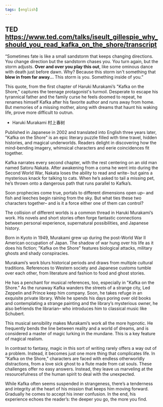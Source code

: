 ```yaml
---
tags: [english]
---
```


## TED https://www.ted.com/talks/iseult_gillespie_why_should_you_read_kafka_on_the_shore/transcript

“Sometimes fate is like a small sandstorm that keeps changing directions. You change direction but the sandstorm chases you. You turn again, but the storm adjusts. **Over and over you play this out**, like some ominous dance with death just before dawn. Why? Because this storm isn't something that **blew in from far away…** This storm is you. Something inside of you.”

This quote, from the first chapter of Haruki Murakami’s "Kafka on the Shore," captures the teenage protagonist's turmoil. Desperate to escape his tyrannical father and the family curse he feels doomed to repeat, he renames himself Kafka after his favorite author and runs away from home. But memories of a missing mother, along with dreams that haunt his waking life, prove more difficult to outrun.

- Haruki Murakami 村上春树

Published in Japanese in 2002 and translated into English three years later, "Kafka on the Shore" is an epic literary puzzle filled with time travel, hidden histories, and magical underworlds. Readers delight in discovering how the mind-bending imagery, whimsical characters and eerie coincidences fit together.

Kafka narrates every second chapter, with the rest centering on an old man named Satoru Nakata. After awakening from a coma he went into during the Second World War, Nakata loses the ability to read and write– but gains a mysterious knack for talking to cats. When he’s asked to tail a missing pet, he’s thrown onto a dangerous path that runs parallel to Kafka’s.

Soon prophecies come true, portals to different dimensions open up– and fish and leeches begin raining from the sky. But what ties these two characters together– and is it a force either one of them can control?

The collision of different worlds is a common thread in Haruki Murakami’s work. His novels and short stories often forge fantastic connections between personal experience, supernatural possibilities, and Japanese history.

Born in Kyoto in 1949, Murakami grew up during the post-World War II American occupation of Japan. The shadow of war hung over his life as it does his fiction; "Kafka on the Shore" features biological attacks, military ghosts and shady conspiracies.

Murakami’s work blurs historical periods and draws from multiple cultural traditions. References to Western society and Japanese customs tumble over each other, from literature and fashion to food and ghost stories.

He has a penchant for musical references, too, especially in "Kafka on the Shore." As the runaway Kafka wanders the streets of a strange city, Led Zeppelin and Prince keep him company. Soon, he takes refuge in an exquisite private library. While he spends his days poring over old books and contemplating a strange painting and the library’s mysterious owner, he also befriends the librarian– who introduces him to classical music like Schubert.

This musical sensibility makes Murakami’s work all the more hypnotic. He frequently bends the line between reality and a world of dreams, and is considered a master of magic lurking in the mundane. This is a key feature of magical realism.

In contrast to fantasy, magic in this sort of writing rarely offers a way out of a problem. Instead, it becomes just one more thing that complicates life. In "Kafka on the Shore," characters are faced with endless otherworldly distractions, from a love sick ghost to a flute made from cat souls. These challenges offer no easy answers. Instead, they leave us marveling at the resourcefulness of the human spirit to deal with the unexpected.

While Kafka often seems suspended in strangeness, there’s a tenderness and integrity at the heart of his mission that keeps him moving forward. Gradually he comes to accept his inner confusion. In the end, his experience echoes the reader’s: the deeper you go, the more you find.
